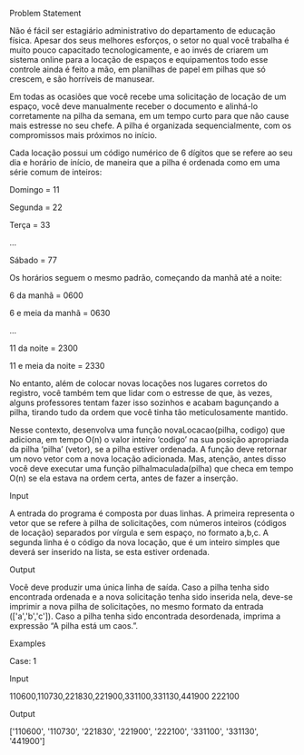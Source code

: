Problem Statement

Não é fácil ser estagiário administrativo do departamento de educação física. Apesar dos seus melhores esforços, o setor no qual você trabalha é muito pouco capacitado tecnologicamente, e ao invés de criarem um sistema online para a locação de espaços e equipamentos todo esse controle ainda é feito a mão, em planilhas de papel em pilhas que só crescem, e são horríveis de manusear.

Em todas as ocasiões que você recebe uma solicitação de locação de um espaço, você deve manualmente receber o documento e alinhá-lo corretamente na pilha da semana, em um tempo curto para que não cause mais estresse no seu chefe. A pilha é organizada sequencialmente, com os compromissos mais próximos no início.

Cada locação possui um código numérico de 6 dígitos que se refere ao seu dia e horário de início, de maneira que a pilha é ordenada como em uma série comum de inteiros:

Domingo = 11

Segunda = 22

Terça = 33

…

Sábado = 77

Os horários seguem o mesmo padrão, começando da manhã até a noite:

6 da manhã = 0600

6 e meia da manhã = 0630

…

11 da noite = 2300

11 e meia da noite = 2330

No entanto, além de colocar novas locações nos lugares corretos do registro, você também tem que lidar com o estresse de que, às vezes, alguns professores tentam fazer isso sozinhos e acabam bagunçando a pilha, tirando tudo da ordem que você tinha tão meticulosamente mantido.

Nesse contexto, desenvolva uma função novaLocacao(pilha, codigo) que adiciona, em tempo O(n) o valor inteiro ‘codigo’ na sua posição apropriada da pilha ‘pilha’ (vetor), se a pilha estiver ordenada. A função deve retornar um novo vetor com a nova locação adicionada. Mas, atenção, antes disso você deve executar uma função pilhaImaculada(pilha) que checa em tempo O(n) se ela estava na ordem certa, antes de fazer a inserção.

Input

A entrada do programa é composta por duas linhas. A primeira representa o vetor que se refere à pilha de solicitações, com números inteiros (códigos de locação) separados por vírgula e sem espaço, no formato a,b,c. A segunda linha é o código da nova locação, que é um inteiro simples que deverá ser inserido na lista, se esta estiver ordenada.

Output

Você deve produzir uma única linha de saída. Caso a pilha tenha sido encontrada ordenada e a nova solicitação tenha sido inserida nela, deve-se imprimir a nova pilha de solicitações, no mesmo formato da entrada (['a','b','c']). Caso a pilha tenha sido encontrada desordenada, imprima a expressão “A pilha está um caos.”.

Examples

Case: 1

Input

110600,110730,221830,221900,331100,331130,441900
222100

Output

['110600', '110730', '221830', '221900', '222100', '331100', '331130', '441900']
